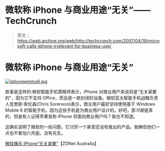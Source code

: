 # 微软称 iPhone 与商业用途“无关”——TechCrunch

> 原文：<https://web.archive.org/web/http://techcrunch.com/2007/04/19/microsoft-calls-iphone-irrelevant-for-business-use/>

# 微软称 iPhone 与商业用途“无关”

[![iphonewinmo6.jpg](img/38052bfe50a53af1c18f4238b2783e35.png)](https://web.archive.org/web/20210225231236/https://beta.techcrunch.com/wp-content/uploads/2007/04/iphonewinmo6.jpg "iphonewinmo6.jpg")

故事是这样的:微软智能手机策略师表示，iPhone 对商业用户来说将是“无关紧要的”，因为它不支持 Office，而且是一款封闭的设备。微软亚太智能手机战略负责人克里斯·索伦森(Chris Sorenson)表示，商业用户最好坚持使用基于 Windows Mobile 6 的智能手机，因为这些手机是为商业用户设计的。好吧，那*可能*是真的，但是有人记得苹果宣称 iPhone 将面向商业用户吗？我也不知道。

这确实说明了微软的一些问题，它讨厌一个甚至还没有推出的产品。我确信他们一点也不害怕六月底。没有先生。

[微软痛斥 iPhone“无关紧要”](https://web.archive.org/web/20210225231236/http://www.zdnet.com.au/news/hardware/soa/Microsoft-slams-iPhone-as-irrelevant-/0,130061702,339274960,00.htm)【ZDNet Australia】